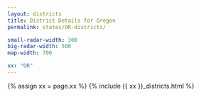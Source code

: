 ```yaml
---
layout: districts
title: District Details for Oregon
permalink: states/OR-districts/

small-radar-width: 300
big-radar-width: 500
map-width: 700

xx: "OR"
---
```


{% assign xx = page.xx %}
{% include {{ xx }}_districts.html %}